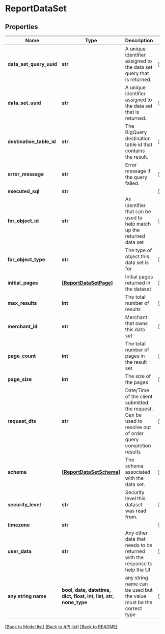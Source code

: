 # ReportDataSet


## Properties
Name | Type | Description | Notes
------------ | ------------- | ------------- | -------------
**data_set_query_uuid** | **str** | A unique identifier assigned to the data set query that is returned. | [optional] 
**data_set_uuid** | **str** | A unique identifier assigned to the data set that is returned. | [optional] 
**destination_table_id** | **str** | The BigQuery destination table id that contains the result. | [optional] 
**error_message** | **str** | Error message if the query failed. | [optional] 
**executed_sql** | **str** |  | [optional] 
**for_object_id** | **str** | An identifier that can be used to help match up the returned data set | [optional] 
**for_object_type** | **str** | The type of object this data set is for | [optional] 
**initial_pages** | [**[ReportDataSetPage]**](ReportDataSetPage.md) | Initial pages returned in the dataset | [optional] 
**max_results** | **int** | The total number of results | [optional] 
**merchant_id** | **str** | Merchant that owns this data set | [optional] 
**page_count** | **int** | The total number of pages in the result set | [optional] 
**page_size** | **int** | The size of the pages | [optional] 
**request_dts** | **str** | Date/Time of the client submitted the request.  Can be used to resolve out of order query completion results | [optional] 
**schema** | [**[ReportDataSetSchema]**](ReportDataSetSchema.md) | The schema associated with the data set. | [optional] 
**security_level** | **str** | Security level this dataset was read from. | [optional] 
**timezone** | **str** |  | [optional] 
**user_data** | **str** | Any other data that needs to be returned with the response to help the UI | [optional] 
**any string name** | **bool, date, datetime, dict, float, int, list, str, none_type** | any string name can be used but the value must be the correct type | [optional]

[[Back to Model list]](../README.md#documentation-for-models) [[Back to API list]](../README.md#documentation-for-api-endpoints) [[Back to README]](../README.md)


